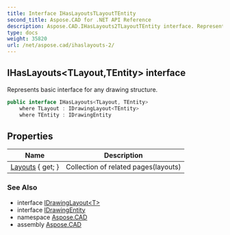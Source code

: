 ```yaml
---
title: Interface IHasLayoutsTLayoutTEntity
second_title: Aspose.CAD for .NET API Reference
description: Aspose.CAD.IHasLayouts2TLayoutTEntity interface. Represents basic interface for any drawing structure
type: docs
weight: 35820
url: /net/aspose.cad/ihaslayouts-2/
---
```

## IHasLayouts&lt;TLayout,TEntity&gt; interface

Represents basic interface for any drawing structure.

```csharp
public interface IHasLayouts<TLayout, TEntity>
    where TLayout : IDrawingLayout<TEntity>
    where TEntity : IDrawingEntity
```

## Properties

| Name | Description |
| --- | --- |
| [Layouts](../../aspose.cad/ihaslayouts-2/layouts/) { get; } | Collection of related pages(layouts) |

### See Also

* interface [IDrawingLayout&lt;T&gt;](../idrawinglayout-1/)
* interface [IDrawingEntity](../idrawingentity/)
* namespace [Aspose.CAD](../../aspose.cad/)
* assembly [Aspose.CAD](../../)


